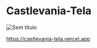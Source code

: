 # Castlevania-Tela

![Sem título](https://user-images.githubusercontent.com/59074122/81381047-60d80580-90e2-11ea-9aec-53831ba91135.png)

https://castlevania-tela.vercel.app

